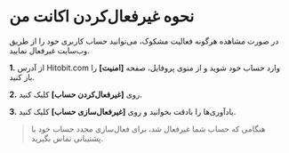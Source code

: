 # نحوه غیرفعال‌کردن اکانت من

در صورت مشاهده هرگونه فعالیت مشکوک، می‌توانید حساب کاربری خود را از طریق وب‌سایت غیرفعال نمایید.

**1.**	از آدرس Hitobit.com وارد حساب خود شوید و از منوی پروفایل، صفحه **[امنیت]** را باز کنید.

**2.**	روی **[غیرفعال‌کردن حساب]** کلیک کنید.

**3.**	یادآوری‌ها را بادقت بخوانید و روی **[غیرفعال‌سازی حساب]** کلیک کنید.

> هنگامی که حساب شما غیرفعال شد، برای فعال‌سازی مجدد حساب خود با پشتیبانی تماس بگیرید.
